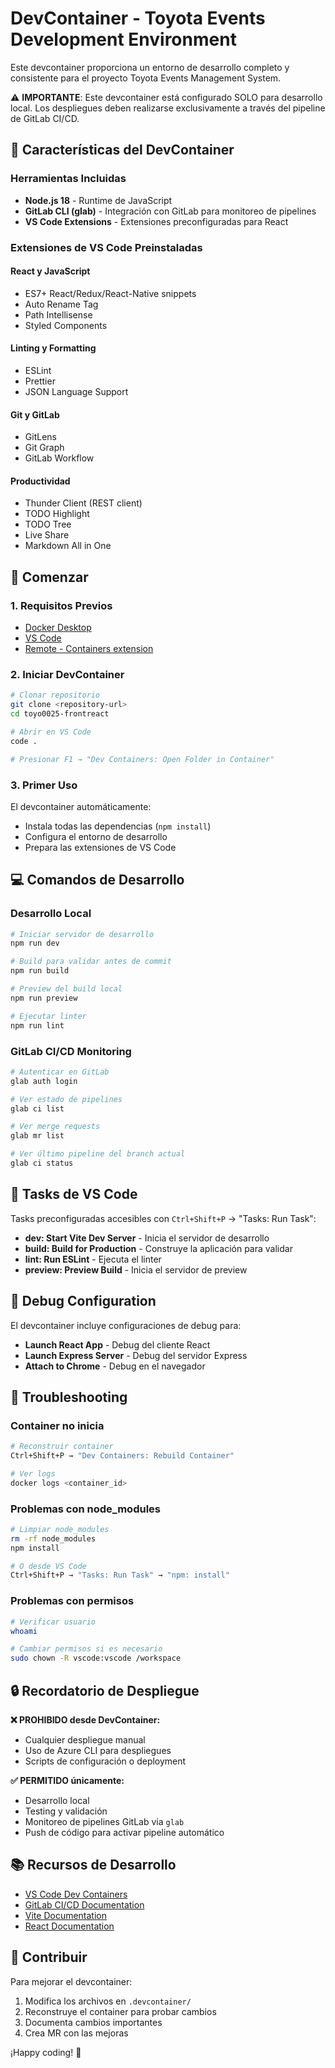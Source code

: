 # DevContainer - Toyota Events Development Environment

Este devcontainer proporciona un entorno de desarrollo completo y consistente para el proyecto Toyota Events Management System.

⚠️ **IMPORTANTE**: Este devcontainer está configurado SOLO para desarrollo local. Los despliegues deben realizarse exclusivamente a través del pipeline de GitLab CI/CD.

## 🚀 Características del DevContainer

### Herramientas Incluidas

- **Node.js 18** - Runtime de JavaScript
- **GitLab CLI (glab)** - Integración con GitLab para monitoreo de pipelines
- **VS Code Extensions** - Extensiones preconfiguradas para React

### Extensiones de VS Code Preinstaladas

#### React y JavaScript

- ES7+ React/Redux/React-Native snippets
- Auto Rename Tag
- Path Intellisense
- Styled Components

#### Linting y Formatting

- ESLint
- Prettier
- JSON Language Support

#### Git y GitLab

- GitLens
- Git Graph
- GitLab Workflow

#### Productividad

- Thunder Client (REST client)
- TODO Highlight
- TODO Tree
- Live Share
- Markdown All in One

## 🏁 Comenzar

### 1. Requisitos Previos

- [Docker Desktop](https://www.docker.com/products/docker-desktop)
- [VS Code](https://code.visualstudio.com/)
- [Remote - Containers extension](https://marketplace.visualstudio.com/items?itemName=ms-vscode-remote.remote-containers)

### 2. Iniciar DevContainer

```bash
# Clonar repositorio
git clone <repository-url>
cd toyo0025-frontreact

# Abrir en VS Code
code .

# Presionar F1 → "Dev Containers: Open Folder in Container"
```

### 3. Primer Uso

El devcontainer automáticamente:

- Instala todas las dependencias (`npm install`)
- Configura el entorno de desarrollo
- Prepara las extensiones de VS Code

## 💻 Comandos de Desarrollo

### Desarrollo Local

```bash
# Iniciar servidor de desarrollo
npm run dev

# Build para validar antes de commit
npm run build

# Preview del build local
npm run preview

# Ejecutar linter
npm run lint
```

### GitLab CI/CD Monitoring

```bash
# Autenticar en GitLab
glab auth login

# Ver estado de pipelines
glab ci list

# Ver merge requests
glab mr list

# Ver último pipeline del branch actual
glab ci status
```

## 🔧 Tasks de VS Code

Tasks preconfiguradas accesibles con `Ctrl+Shift+P` → "Tasks: Run Task":

- **dev: Start Vite Dev Server** - Inicia el servidor de desarrollo
- **build: Build for Production** - Construye la aplicación para validar
- **lint: Run ESLint** - Ejecuta el linter
- **preview: Preview Build** - Inicia el servidor de preview

## 🐛 Debug Configuration

El devcontainer incluye configuraciones de debug para:

- **Launch React App** - Debug del cliente React
- **Launch Express Server** - Debug del servidor Express
- **Attach to Chrome** - Debug en el navegador

## 🚨 Troubleshooting

### Container no inicia

```bash
# Reconstruir container
Ctrl+Shift+P → "Dev Containers: Rebuild Container"

# Ver logs
docker logs <container_id>
```

### Problemas con node_modules

```bash
# Limpiar node_modules
rm -rf node_modules
npm install

# O desde VS Code
Ctrl+Shift+P → "Tasks: Run Task" → "npm: install"
```

### Problemas con permisos

```bash
# Verificar usuario
whoami

# Cambiar permisos si es necesario
sudo chown -R vscode:vscode /workspace
```

## 🔒 Recordatorio de Despliegue

**❌ PROHIBIDO desde DevContainer:**

- Cualquier despliegue manual
- Uso de Azure CLI para despliegues
- Scripts de configuración o deployment

**✅ PERMITIDO únicamente:**

- Desarrollo local
- Testing y validación
- Monitoreo de pipelines GitLab via `glab`
- Push de código para activar pipeline automático

## 📚 Recursos de Desarrollo

- [VS Code Dev Containers](https://code.visualstudio.com/docs/remote/containers)
- [GitLab CI/CD Documentation](https://docs.gitlab.com/ee/ci/)
- [Vite Documentation](https://vitejs.dev/)
- [React Documentation](https://reactjs.org/)

## 🤝 Contribuir

Para mejorar el devcontainer:

1. Modifica los archivos en `.devcontainer/`
2. Reconstruye el container para probar cambios
3. Documenta cambios importantes
4. Crea MR con las mejoras

¡Happy coding! 🎉
